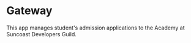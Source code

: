 # Gateway

This app manages student's admission applications to the Academy at Suncoast Developers Guild.
